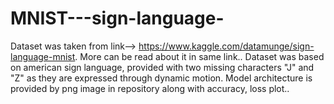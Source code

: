 # MNIST---sign-language-

Dataset was taken from  link--> https://www.kaggle.com/datamunge/sign-language-mnist.
More can be read about it in same link..
Dataset was based on american sign language, provided with two  missing characters "J" and "Z" as they are expressed through dynamic motion.
Model architecture is provided by png image in repository along with accuracy, loss plot..
